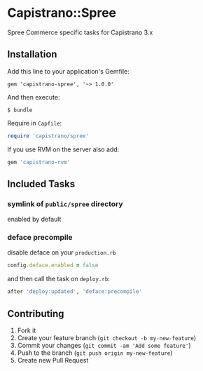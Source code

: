 # Capistrano::Spree

Spree Commerce specific tasks for Capistrano 3.x

## Installation

Add this line to your application's Gemfile:

    gem 'capistrano-spree', '~> 1.0.0'

And then execute:

    $ bundle

Require in `Capfile`:

```ruby
require 'capistrano/spree'
```

If you use RVM on the server also add:

```ruby
gem 'capistrano-rvm'
```

## Included Tasks

### symlink of `public/spree` directory
enabled by default

### deface precompile
disable deface on your `production.rb`
```ruby
config.deface.enabled = false
```

and then call the task on `deploy.rb`:
```ruby
after 'deploy:updated', 'deface:precompile'
```

## Contributing

1. Fork it
2. Create your feature branch (`git checkout -b my-new-feature`)
3. Commit your changes (`git commit -am 'Add some feature'`)
4. Push to the branch (`git push origin my-new-feature`)
5. Create new Pull Request

